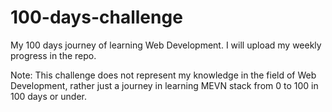 # 100-days-challenge

My 100 days journey of learning Web Development.
I will upload my weekly progress in the repo.

Note: This challenge does not represent my knowledge in the field of Web Development, rather just a journey in learning MEVN stack from 0 to 100 in 100 days or under.
